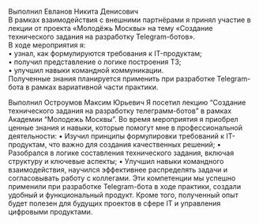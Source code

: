 Выполнил Евланов Никита Денисович  
В рамках взаимодействия с внешними партнёрами я принял участие в лекции от проекта «Молодёжь Москвы» на тему «Создание технического задания на разработку Telegram-ботов».  
В ходе мероприятия я:  
• узнал, как формулируются требования к IT-продуктам;  
• получил представление о логике построения ТЗ;  
• улучшил навыки командной коммуникации.  
Полученные знания планируется применить при разработке Telegram-бота в рамках вариативной части практики.

Выполнил Остроумов Максим Юрьевич
Я посетил лекцию “Создание технического задания на разработку телеграмм-ботов” в рамках Академии “Молодежь Москвы”.
Во время мероприятия я приобрел ценные знания и навыки, которые помогут мне в профессиональной деятельности:
•	Изучил принципы формулировки требований к IT-продуктам, что важно для создания качественных решений;
•	Разобрался в логике составления технического задания, включая структуру и ключевые аспекты;
•	Улучшил навыки командного взаимодействия, научился эффективнее распределять задачи и согласовывать работу с коллегами.
Эти компетенции мы успешно применили при разработке Telegram-бота в ходе практики, создали удобный и функциональный продукт. Кроме того, полученный опыт будет полезен для будущих проектов в сфере IT и управления цифровыми продуктами.
